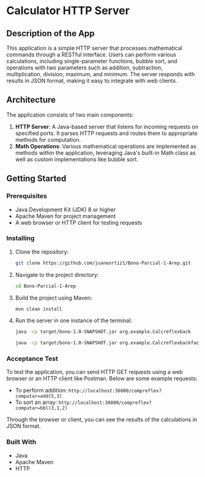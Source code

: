 # Calculator HTTP Server

## Description of the App
This application is a simple HTTP server that processes mathematical commands through a RESTful interface. Users can perform various calculations, including single-parameter functions, bubble sort, and operations with two parameters such as addition, subtraction, multiplication, division, maximum, and minimum. The server responds with results in JSON format, making it easy to integrate with web clients.

## Architecture
The application consists of two main components:
1. **HTTP Server**: A Java-based server that listens for incoming requests on specified ports. It parses HTTP requests and routes them to appropriate methods for computation.
2. **Math Operations**: Various mathematical operations are implemented as methods within the application, leveraging Java's built-in Math class as well as custom implementations like bubble sort.

## Getting Started

### Prerequisites
- Java Development Kit (JDK) 8 or higher
- Apache Maven for project management
- A web browser or HTTP client for testing requests

### Installing
1. Clone the repository:
   ```bash
   git clone https://github.com/juaneortiz1/Bono-Parcial-1-Arep.git
   ```
2. Navigate to the project directory:
   ```bash
   cd Bono-Parcial-1-Arep
   ```
3. Build the project using Maven:
   ```bash
   mvn clean install
   ```
4. Run the server in one instance of the terminal:
   ```bash
   java -cp target/bono-1.0-SNAPSHOT.jar org.example.Calcreflexback
   ```
   ```bash
   java -cp target/bono-1.0-SNAPSHOT.jar org.example.Calcreflexbackfacade
   ```

### Acceptance Test
To test the application, you can send HTTP GET requests using a web browser or an HTTP client like Postman. Below are some example requests:
- To perform addition: `http://localhost:36000/compreflex?computar=add(5,3)`
- To sort an array: `http://localhost:36000/compreflex?computar=bbl(3,1,2)`

Through the browser or client, you can see the results of the calculations in JSON format. 


### Built With
- Java
- Apache Maven
- HTTP

